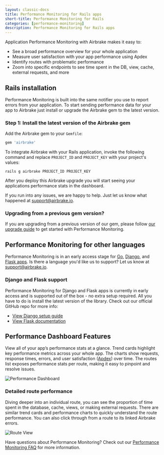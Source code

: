 ```yaml
---
layout: classic-docs
title: Performance Monitoring for Rails apps
short-title: Performance Monitoring for Rails
categories: [performance-monitoring]
description: Performance Monitoring for Rails apps
---
```


Application Performance Monitoring with Airbrake makes it easy to:
- See a broad performance overview for your whole application
- Measure user satisfaction with your app performance using Apdex
- Identify routes with problematic performance
- Zoom into specific endpoints to see time spent in the DB, view, cache,
  external requests, and more

## Rails installation

Performance Monitoring is built into the same notifier you use to report errors
from your application. To start sending performance data for your app to
Airbrake just install or upgrade the Airbrake gem to the latest version.

### Step 1: Install the latest version of the Airbrake gem

Add the Airbrake gem to your `Gemfile`:

```ruby
gem 'airbrake'
```

To integrate Airbrake with your Rails application, invoke the following command
and replace `PROJECT_ID` and `PROJECT_KEY` with your project's values:

```shell
rails g airbrake PROJECT_ID PROJECT_KEY
```
After you deploy this Airbrake upgrade you will start seeing your applications
performance stats in the dashboard.

If you run into any issues, we are happy to help. Just let us know
what happened at [support@airbrake.io](mailto:support@airbrake.io).

### Upgrading from a previous gem version?

If you are upgrading from a previous version of our gem, please follow [our
upgrade guide](/docs/ruby/upgrading-your-notifier/) to get started with
Performance Monitoring.

## Performance Monitoring for other languages

Performance Monitoring is in an early access stage for [Go](/docs/performance-monitoring/go/),
[Django](/docs/performance-monitoring/django/), and [Flask apps](/docs/performance-monitoring/flask/). Is there a language you'd like us to support? Let us
know at [support@airbrake.io](mailto:support@airbrake.io).

### Django and Flask support

Performance Monitoring for Django and Flask apps is currently in early access and is
supported out of the box - no extra setup required. All you have to do is
install the latest version of the library. Check out our official GitHub repo
for more info:
- [View Django setup guide](/docs/performance-monitoring/django/)
- [View Flask documentation](/docs/performance-monitoring/flask/)

## Performance Dashboard Features

View all of your app’s performance stats at a glance. Trend cards highlight key
performance metrics across your whole app. The charts show requests, response
times, errors, and user satisfaction ([Apdex](https://apdex.org/apdexfaq.html))
over time. The routes list exposes performance stats per route, making it easy
to pinpoint and resolve issues.

![Performance Dashboard](/docs/assets/img/docs/performance_monitoring/performance-dashboard.png)

### Detailed route performance

Diving deeper into an individual route, you can see the proportion of time
spent in the database, cache, views, or making external requests. There are
similar trend cards and performance charts to quickly understand the route
performance. You can also click through from a route to its linked Airbrake
errors.

![Route View](/docs/assets/img/docs/performance_monitoring/route-view.png)

Have questions about Performance Monitoring? Check out our [Performance
Monitoring FAQ](/docs/performance-monitoring/frequently-asked-questions/) for
more information.
